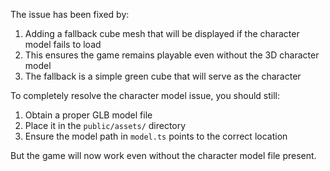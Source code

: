 The issue has been fixed by:

1. Adding a fallback cube mesh that will be displayed if the character model fails to load
2. This ensures the game remains playable even without the 3D character model
3. The fallback is a simple green cube that will serve as the character

To completely resolve the character model issue, you should still:
1. Obtain a proper GLB model file
2. Place it in the `public/assets/` directory
3. Ensure the model path in `model.ts` points to the correct location

But the game will now work even without the character model file present.